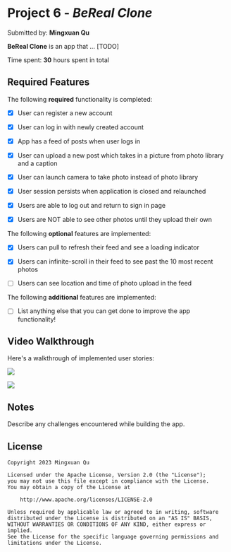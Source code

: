 # Project 6 - *BeReal Clone*

Submitted by: **Mingxuan Qu**

**BeReal Clone** is an app that ... [TODO] 

Time spent: **30** hours spent in total

## Required Features

The following **required** functionality is completed:

- [x] User can register a new account
- [x] User can log in with newly created account
- [x] App has a feed of posts when user logs in
- [x] User can upload a new post which takes in a picture from photo library and a caption	

- [x] User can launch camera to take photo instead of photo library
- [x] User session persists when application is closed and relaunched
- [x] Users are able to log out and return to sign in page
- [x] Users are NOT able to see other photos until they upload their own
 
The following **optional** features are implemented:

- [x] Users can pull to refresh their feed and see a loading indicator
- [x] Users can infinite-scroll in their feed to see past the 10 most recent photos
- [ ] Users can see location and time of photo upload in the feed	


The following **additional** features are implemented:

- [ ] List anything else that you can get done to improve the app functionality!

## Video Walkthrough

Here's a walkthrough of implemented user stories:

![](https://media.giphy.com/media/v1.Y2lkPTc5MGI3NjExM2RiZmQzMzNiYzgyY2E3MTYwYTE0ODkwYzg2ZmZiYmFjMzM5MWZhNiZjdD1n/9DH7gAvJvWMEqcb68w/giphy.gif)

![](https://media.giphy.com/media/v1.Y2lkPTc5MGI3NjExM2RiYWIzMDhkMTg3NTgxMTI3ODNhMzBmNGRhN2RmZTU0ZDljNDNiMSZjdD1n/ih7qjiGc6JsnvbHLCw/giphy.gif)

## Notes

Describe any challenges encountered while building the app.

## License

    Copyright 2023 Mingxuan Qu

    Licensed under the Apache License, Version 2.0 (the "License");
    you may not use this file except in compliance with the License.
    You may obtain a copy of the License at

        http://www.apache.org/licenses/LICENSE-2.0

    Unless required by applicable law or agreed to in writing, software
    distributed under the License is distributed on an "AS IS" BASIS,
    WITHOUT WARRANTIES OR CONDITIONS OF ANY KIND, either express or implied.
    See the License for the specific language governing permissions and
    limitations under the License.
